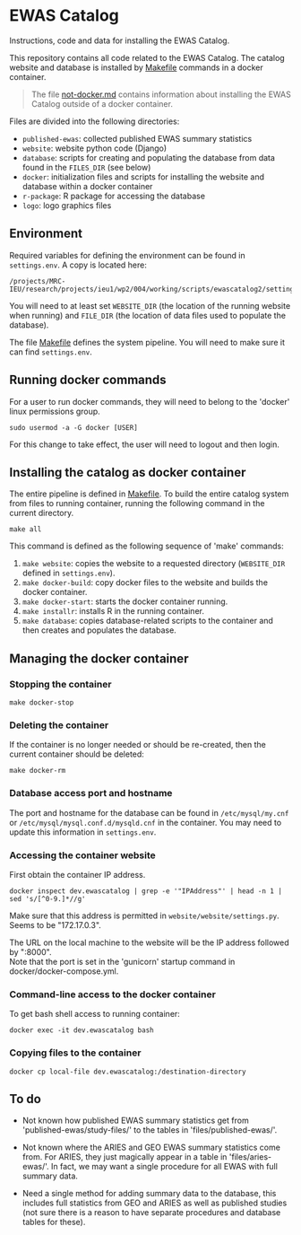 # EWAS Catalog

Instructions, code and data for installing the EWAS Catalog.

This repository contains all code related to the EWAS Catalog.
The catalog website and database is installed by [Makefile](Makefile) commands
in a docker container. 

> The file [not-docker.md](not-docker.md) contains information about
> installing the EWAS Catalog outside of a docker container.

Files are divided into the following directories:

- `published-ewas`: collected published EWAS summary statistics
- `website`: website python code (Django)
- `database`: scripts for creating and populating the database from data found in the `FILES_DIR` (see below)
- `docker`: initialization files and scripts for installing the website and database within a docker container
- `r-package`: R package for accessing the database
- `logo`: logo graphics files

## Environment

Required variables for defining the environment can be found in `settings.env`.
A copy is located here:
```
/projects/MRC-IEU/research/projects/ieu1/wp2/004/working/scripts/ewascatalog2/settings.env
```
You will need to at least set `WEBSITE_DIR` (the location of the running website when running)
and `FILE_DIR` (the location of data files used to populate the database). 

The file [Makefile](Makefile) defines the system pipeline.
You will need to make sure it can find `settings.env`.

## Running docker commands

For a user to run docker commands,
they will need to belong to the 'docker'
linux permissions group.
```
sudo usermod -a -G docker [USER]
```
For this change to take effect, the user
will need to logout and then login.

## Installing the catalog as docker container

The entire pipeline is defined in [Makefile](Makefile).
To build the entire catalog system from
files to running container, running the following
command in the current directory.

```
make all
```

This command is defined as the following sequence of 'make' commands:

1. `make website`: copies the website to a requested directory (`WEBSITE_DIR` defined in `settings.env`).
2. `make docker-build`: copy docker files to the website and builds the docker container.
3. `make docker-start`: starts the docker container running.
4. `make installr`: installs R in the running container.
5. `make database`: copies database-related scripts to the container and then creates and populates the database.

## Managing the docker container

### Stopping the container
```
make docker-stop
```

### Deleting the container

If the container is no longer needed or should be re-created,
then the current container should be deleted:
```
make docker-rm
```

### Database access port and hostname

The port and hostname for the database can be found in
`/etc/mysql/my.cnf` or `/etc/mysql/mysql.conf.d/mysqld.cnf`
in the container.
You may need to update this information in `settings.env`.

### Accessing the container website

First obtain the container IP address.
```
docker inspect dev.ewascatalog | grep -e '"IPAddress"' | head -n 1 | sed 's/[^0-9.]*//g'
```
Make sure that this address is permitted in `website/website/settings.py`.
Seems to be "172.17.0.3".

The URL on the local machine to the website will be
the IP address followed by ":8000".  
Note that the port is set in the 'gunicorn'
startup command in docker/docker-compose.yml.

### Command-line access to the docker container

To get bash shell access to running container:
```
docker exec -it dev.ewascatalog bash
```

### Copying files to the container

```
docker cp local-file dev.ewascatalog:/destination-directory
```

## **To do**

* Not known how published EWAS summary statistics get from
  'published-ewas/study-files/' to the tables in
  'files/published-ewas/'.  

* Not known where the ARIES and GEO EWAS summary statistics come from.
  For ARIES, they just magically appear in a table in
  'files/aries-ewas/'. In fact, we may want a single procedure for all 
  EWAS with full summary data.  

* Need a single method for
  adding summary data to the database, this includes full statistics
  from GEO and ARIES as well as published studies (not sure there is
  a reason to have separate procedures and database tables for these).
